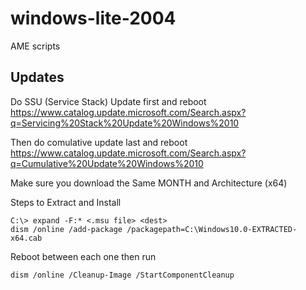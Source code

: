 # windows-lite-2004
 AME scripts

## Updates
Do SSU (Service Stack) Update first and reboot
https://www.catalog.update.microsoft.com/Search.aspx?q=Servicing%20Stack%20Update%20Windows%2010

Then do comulative update last and reboot
https://www.catalog.update.microsoft.com/Search.aspx?q=Cumulative%20Update%20Windows%2010

Make sure you download the Same MONTH and Architecture (x64)

Steps to Extract and Install
```
C:\> expand -F:* <.msu file> <dest>
dism /online /add-package /packagepath=C:\Windows10.0-EXTRACTED-x64.cab
```

Reboot between each one then run
```
dism /online /Cleanup-Image /StartComponentCleanup
```

